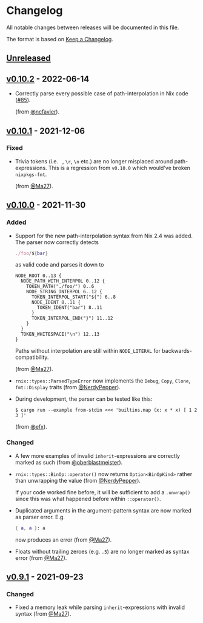 # Changelog

All notable changes between releases will be documented in this file.

The format is based on [Keep a Changelog](https://keepachangelog.com/en/1.0.0/).

## [Unreleased]

## [v0.10.2] - 2022-06-14

* Correctly parse every possible case of path-interpolation in Nix code ([#85](https://github.com/nix-community/rnix-parser/issues/85)).

  (from [@ncfavier](https://github.com/ncfavier)).

## [v0.10.1] - 2021-12-06

### Fixed

* Trivia tokens (i.e. ` `, `\r`, `\n` etc.) are no longer misplaced around path-expressions.
  This is a regression from `v0.10.0` which would've broken `nixpkgs-fmt`.

  (from [@Ma27](https://github.com/Ma27)).

## [v0.10.0] - 2021-11-30

### Added

* Support for the new path-interpolation syntax from Nix 2.4 was added. The parser
  now correctly detects

  ```nix
  ./foo/${bar}
  ```

  as valid code and parses it down to

  ```
  NODE_ROOT 0..13 {
    NODE_PATH_WITH_INTERPOL 0..12 {
      TOKEN_PATH("./foo/") 0..6
      NODE_STRING_INTERPOL 6..12 {
        TOKEN_INTERPOL_START("${") 6..8
        NODE_IDENT 8..11 {
          TOKEN_IDENT("bar") 8..11
        }
        TOKEN_INTERPOL_END("}") 11..12
      }
    }
    TOKEN_WHITESPACE("\n") 12..13
  }
  ```

  Paths without interpolation are still within `NODE_LITERAL` for backwards-compatibility.

  (from [@Ma27](https://github.com/Ma27)).

* `rnix::types::ParsedTypeError` now implements the `Debug`, `Copy`, `Clone`, `fmt::Display` traits (from [@NerdyPepper](https://github.com/NerdyPepper)).

* During development, the parser can be tested like this:

  ```
  $ cargo run --example from-stdin <<< 'builtins.map (x: x * x) [ 1 2 3 ]'
  ```

  (from [@efx](https://github.com/efx)).

### Changed

* A few more examples of invalid `inherit`-expressions are correctly marked as such (from [@oberblastmeister](https://github.com/oberblastmeister)).

* `rnix::types::BinOp::operator()` now returns `Option<BinOpKind>` rather than unwrapping the
  value (from [@NerdyPepper](https://github.com/NerdyPepper)).

  If your code worked fine before, it will be sufficient to add a `.unwrap()` since this was
  what happened before within `::operator()`.

* Duplicated arguments in the argument-pattern syntax are now marked as parser error. E.g.

  ```nix
  { a, a }: a
  ```

  now produces an error (from [@Ma27](https://github.com/Ma27)).

* Floats without trailing zeroes (e.g. `.5`) are no longer marked as syntax error (from [@Ma27](https://github.com/Ma27)).

## [v0.9.1] - 2021-09-23

### Changed

* Fixed a memory leak while parsing `inherit`-expressions with invalid syntax (from [@Ma27](https://github.com/Ma27/)).

[Unreleased]: https://github.com/nix-community/rnix-parser/compare/v0.10.2...master
[v0.10.2]: https://github.com/nix-community/rnix-parser/compare/v0.10.1...v0.10.2
[v0.10.1]: https://github.com/nix-community/rnix-parser/compare/v0.10.0...v0.10.1
[v0.10.0]: https://github.com/nix-community/rnix-parser/compare/v0.9.1...v0.10.0
[v0.9.1]: https://github.com/nix-community/rnix-parser/compare/v0.9.0...v0.9.1
